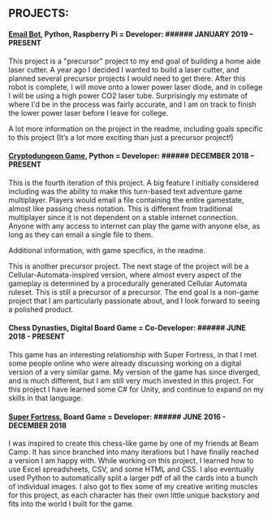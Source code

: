 ## PROJECTS:
#### [Email Bot](https://github.com/Mask-of-the-Fractal-Abyss/Email-Bot/tree/master), Python, Raspberry Pi = Developer: ###### JANUARY 2019 – PRESENT
This project is a "precursor" project to my end goal of building a home aide laser cutter. A year ago I decided I wanted to build a laser cutter, and planned several precursor projects I would need to get there. After this robot is complete, I will move onto a lower power laser diode, and in college I will be using a high power CO2 laser tube. Surprisingly my estimate of where I'd be in the process was fairly accurate, and I am on track to finish the lower power laser before I leave for college.

A lot more information on the project in the readme, including goals specific to this project (It’s a lot more exciting than just a precursor project!)

#### [Cryptodungeon Game](https://github.com/Mask-of-the-Fractal-Abyss/cryptodungeon4/tree/master), Python = Developer: ###### DECEMBER 2018 – PRESENT
This is the fourth iteration of this project. A big feature I initially considered including was the ability to make this turn-based text adventure game multiplayer. Players would email a file containing the entire gamestate, almost like passing chess notation. This is different from traditional multiplayer since it is not dependent on a stable internet connection. Anyone with any access to internet can play the game with anyone else, as long as they can email a single file to them.

Additional information, with game specifics, in the readme.

This is another precursor project. The next stage of the project will be a Cellular-Automata-inspired version, where almost every aspect of the gameplay is determined by a procedurally generated Cellular Automata ruleset.  This is still a precursor of a precursor. The end goal is a non-game project that I am particularly passionate about, and I look forward to seeing a polished product.

#### Chess Dynasties, Digital Board Game = Co-Developer: ###### JUNE 2018 - PRESENT
This game has an interesting relationship with Super Fortress, in that I met some people online who were already discussing working on a digital version of a very similar game.  My version of the game has since diverged, and is much different, but I am still very much invested in this project.  For this project I have learned some C# for Unity, and continue to expand on my skills in that language.

#### [Super Fortress](https://github.com/Mask-of-the-Fractal-Abyss/Super-Fortress), Board Game = Developer: ###### JUNE 2016 - DECEMBER 2018
I was inspired to create this chess-like game by one of my friends at Beam Camp.  It has since branched into many iterations but I have finally reached a version I am happy with.  While working on this project, I learned how to use Excel spreadsheets, CSV, and some HTML and CSS.  I also eventually used Python to automatically split a larger pdf of all the cards into a bunch of individual images. I also got to flex some of my creative writing muscles for this project, as each character has their own little unique backstory and fits into the world I built for the game.

